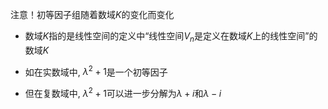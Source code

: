 注意！初等因子组随着数域$K$的变化而变化
- 数域$K$指的是线性空间的定义中“线性空间$V_n$是定义在数域$K$上的线性空间”的数域$K$

- 如在实数域中, $\lambda^2 +1$是一个初等因子
- 但在复数域中, $\lambda^2+1$可以进一步分解为$\lambda+i$和$\lambda-i$ 